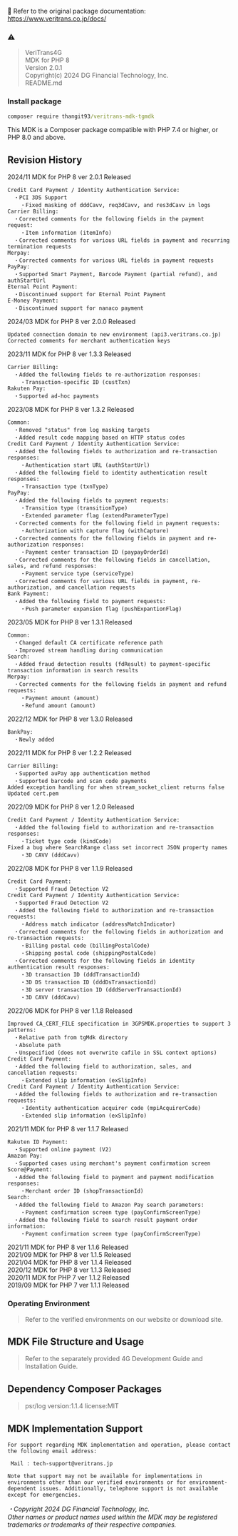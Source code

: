 🏢 Refer to the original package documentation: https://www.veritrans.co.jp/docs/
### ⚠️ 
> VeriTrans4G  
> MDK for PHP 8  
> Version 2.0.1  
> Copyright(c) 2024 DG Financial Technology, Inc.  
> README.md

### Install package
```cmd
composer require thangit93/veritrans-mdk-tgmdk
```


This MDK is a Composer package compatible with PHP 7.4 or higher, or PHP 8.0 and above.

## Revision History

2024/11 MDK for PHP 8 ver 2.0.1 Released

    Credit Card Payment / Identity Authentication Service:
      ・PCI 3DS Support
        ・Fixed masking of dddCavv, req3dCavv, and res3dCavv in logs
    Carrier Billing:
      ・Corrected comments for the following fields in the payment request:
        ・Item information (itemInfo)
      ・Corrected comments for various URL fields in payment and recurring termination requests
    Merpay:
      ・Corrected comments for various URL fields in payment requests
    PayPay:
      ・Supported Smart Payment, Barcode Payment (partial refund), and authStartUrl
    Eternal Point Payment:
      ・Discontinued support for Eternal Point Payment
    E-Money Payment:
      ・Discontinued support for nanaco payment

2024/03 MDK for PHP 8 ver 2.0.0 Released

    Updated connection domain to new environment (api3.veritrans.co.jp)
    Corrected comments for merchant authentication keys

2023/11 MDK for PHP 8 ver 1.3.3 Released

    Carrier Billing:
      ・Added the following fields to re-authorization responses:
        ・Transaction-specific ID (custTxn)
    Rakuten Pay:
      ・Supported ad-hoc payments

2023/08 MDK for PHP 8 ver 1.3.2 Released

    Common:
      ・Removed "status" from log masking targets
      ・Added result code mapping based on HTTP status codes
    Credit Card Payment / Identity Authentication Service:
      ・Added the following fields to authorization and re-transaction responses:
        ・Authentication start URL (authStartUrl)
      ・Added the following field to identity authentication result responses:
        ・Transaction type (txnType)
    PayPay:
      ・Added the following fields to payment requests:
        ・Transition type (transitionType)
        ・Extended parameter flag (extendParameterType)
      ・Corrected comments for the following field in payment requests:
        ・Authorization with capture flag (withCapture)
      ・Corrected comments for the following fields in payment and re-authorization responses:
        ・Payment center transaction ID (paypayOrderId)
      ・Corrected comments for the following fields in cancellation, sales, and refund responses:
        ・Payment service type (serviceType)
      ・Corrected comments for various URL fields in payment, re-authorization, and cancellation requests
    Bank Payment:
      ・Added the following field to payment requests:
        ・Push parameter expansion flag (pushExpantionFlag)

2023/05 MDK for PHP 8 ver 1.3.1 Released

    Common:
      ・Changed default CA certificate reference path
      ・Improved stream handling during communication
    Search:
      ・Added fraud detection results (fdResult) to payment-specific transaction information in search results
    Merpay:
      ・Corrected comments for the following fields in payment and refund requests:
        ・Payment amount (amount)
        ・Refund amount (amount)

2022/12 MDK for PHP 8 ver 1.3.0 Released

    BankPay:
      ・Newly added

2022/11 MDK for PHP 8 ver 1.2.2 Released

    Carrier Billing:
      ・Supported auPay app authentication method
      ・Supported barcode and scan code payments
    Added exception handling for when stream_socket_client returns false
    Updated cert.pem

2022/09 MDK for PHP 8 ver 1.2.0 Released

    Credit Card Payment / Identity Authentication Service:
      ・Added the following field to authorization and re-transaction responses:
        ・Ticket type code (kindCode)
    Fixed a bug where SearchRange class set incorrect JSON property names
        ・3D CAVV (dddCavv)

2022/08 MDK for PHP 8 ver 1.1.9 Released

    Credit Card Payment:
      ・Supported Fraud Detection V2
    Credit Card Payment / Identity Authentication Service:
      ・Supported Fraud Detection V2
      ・Added the following field to authorization and re-transaction requests:
        ・Address match indicator (addressMatchIndicator)
      ・Corrected comments for the following fields in authorization and re-transaction requests:
        ・Billing postal code (billingPostalCode)
        ・Shipping postal code (shippingPostalCode)
      ・Corrected comments for the following fields in identity authentication result responses:
        ・3D transaction ID (dddTransactionId)
        ・3D DS transaction ID (dddDsTransactionId)
        ・3D server transaction ID (dddServerTransactionId)
        ・3D CAVV (dddCavv)

2022/06 MDK for PHP 8 ver 1.1.8 Released

    Improved CA_CERT_FILE specification in 3GPSMDK.properties to support 3 patterns:
      ・Relative path from tgMdk directory
      ・Absolute path
      ・Unspecified (does not overwrite cafile in SSL context options)
    Credit Card Payment:
      ・Added the following field to authorization, sales, and cancellation requests:
        ・Extended slip information (exSlipInfo)
    Credit Card Payment / Identity Authentication Service:
      ・Added the following fields to authorization and re-transaction requests:
        ・Identity authentication acquirer code (mpiAcquirerCode)
        ・Extended slip information (exSlipInfo)

2021/11 MDK for PHP 8 ver 1.1.7 Released

    Rakuten ID Payment:
      ・Supported online payment (V2)
    Amazon Pay:
      ・Supported cases using merchant's payment confirmation screen
    Score@Payment:
      ・Added the following field to payment and payment modification responses:
        ・Merchant order ID (shopTransactionId)
    Search:
      ・Added the following field to Amazon Pay search parameters:
        ・Payment confirmation screen type (payConfirmScreenType)
      ・Added the following field to search result payment order information:
        ・Payment confirmation screen type (payConfirmScreenType)

2021/11 MDK for PHP 8 ver 1.1.6 Released  
2021/09 MDK for PHP 8 ver 1.1.5 Released  
2021/04 MDK for PHP 8 ver 1.1.4 Released  
2020/12 MDK for PHP 8 ver 1.1.3 Released  
2020/11 MDK for PHP 7 ver 1.1.2 Released  
2019/09 MDK for PHP 7 ver 1.1.1 Released  

### Operating Environment
> Refer to the verified environments on our website or download site.



## MDK File Structure and Usage
> Refer to the separately provided 4G Development Guide and Installation Guide.


## Dependency Composer Packages
> psr/log          version:1.1.4          license:MIT

## MDK Implementation Support
```
For support regarding MDK implementation and operation, please contact the following email address:

 Mail : tech-support@veritrans.jp

Note that support may not be available for implementations in environments other than our verified environments or for environment-dependent issues. Additionally, telephone support is not available except for emergencies.

```
*・Copyright 2024 DG Financial Technology, Inc.*  
*Other names or product names used within the MDK may be registered trademarks or trademarks of their respective companies.*